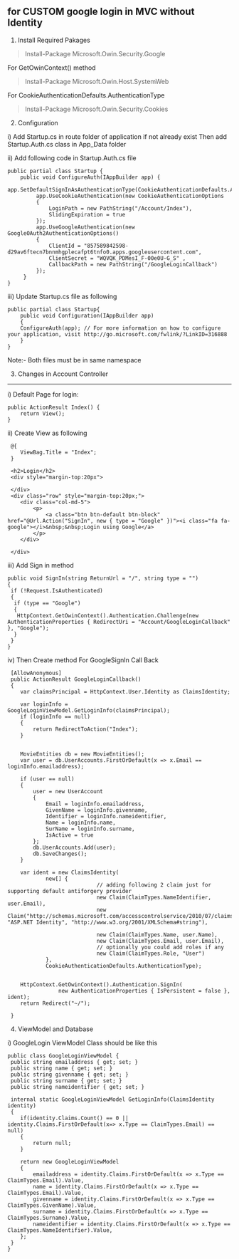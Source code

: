 ﻿for CUSTOM google login in MVC without Identity
----------------------------------------------

1) Install Required Pakages
>Install-Package Microsoft.Owin.Security.Google

For GetOwinContext() method
>Install-Package Microsoft.Owin.Host.SystemWeb

For CookieAuthenticationDefaults.AuthenticationType
>Install-Package Microsoft.Owin.Security.Cookies

2) Configuration

i)  Add Startup.cs in route folder of application if not already exist Then add Startup.Auth.cs class in App_Data folder

ii) Add following code in Startup.Auth.cs file

	public partial class Startup { 
		public void ConfigureAuth(IAppBuilder app) {
			 app.SetDefaultSignInAsAuthenticationType(CookieAuthenticationDefaults.AuthenticationType);
			 app.UseCookieAuthentication(new CookieAuthenticationOptions
			 {
				 LoginPath = new PathString("/Account/Index"),
				 SlidingExpiration = true 
			 });
			 app.UseGoogleAuthentication(new GoogleOAuth2AuthenticationOptions()
			 {
				 ClientId = "857589842598-d29av6ftecn7bnnmhgplecafpt6tnfo0.apps.googleusercontent.com",
				 ClientSecret = "WQVQK_PDMesI_F-00e0U-G_S" ,
				 CallbackPath = new PathString("/GoogleLoginCallback")
			 });
		 }
	}

iii) Update Startup.cs file as following

	public partial class Startup{
		public void Configuration(IAppBuilder app) 
		{ 
		ConfigureAuth(app); // For more information on how to configure your application, visit http://go.microsoft.com/fwlink/?LinkID=316888
		}
	}

Note:- Both files must be in same namespace


3) Changes in Account Controller
--------------------------------------

i) Default Page for login:

	public ActionResult Index() {
		return View();
	}


ii) Create View as following

	 @{
		ViewBag.Title = "Index";
	 }

	 <h2>Login</h2>
	 <div style="margin-top:20px">

	 </div>
	 <div class="row" style="margin-top:20px;">
		<div class="col-md-5"> 
			<p>
				<a class="btn btn-default btn-block" href="@Url.Action("SignIn", new { type = "Google" })"><i class="fa fa-google"></i>&nbsp;&nbsp;Login using Google</a>
			</p>
		</div>

	 </div>

iii) Add Sign in method

	public void SignIn(string ReturnUrl = "/", string type = "")
	{
	 if (!Request.IsAuthenticated)
	 {
	  if (type == "Google")
	  {
	   HttpContext.GetOwinContext().Authentication.Challenge(new AuthenticationProperties { RedirectUri = "Account/GoogleLoginCallback" }, "Google"); 
	  }
	 }
	}


iv) Then Create method For GoogleSignIn Call Back

	 [AllowAnonymous]
	 public ActionResult GoogleLoginCallback()
	 {
		var claimsPrincipal = HttpContext.User.Identity as ClaimsIdentity;

		var loginInfo = GoogleLoginViewModel.GetLoginInfo(claimsPrincipal);
		if (loginInfo == null)
		{
			return RedirectToAction("Index");
		}


		MovieEntities db = new MovieEntities();
		var user = db.UserAccounts.FirstOrDefault(x => x.Email == loginInfo.emailaddress);

		if (user == null)
		{
			user = new UserAccount
			{
				Email = loginInfo.emailaddress,
				GivenName = loginInfo.givenname,
				Identifier = loginInfo.nameidentifier,
				Name = loginInfo.name,
				SurName = loginInfo.surname,
				IsActive = true
			};
			db.UserAccounts.Add(user);
			db.SaveChanges();
		}

		var ident = new ClaimsIdentity(
				new[] { 
								// adding following 2 claim just for supporting default antiforgery provider
								new Claim(ClaimTypes.NameIdentifier, user.Email),
								new Claim("http://schemas.microsoft.com/accesscontrolservice/2010/07/claims/identityprovider", "ASP.NET Identity", "http://www.w3.org/2001/XMLSchema#string"),

								new Claim(ClaimTypes.Name, user.Name),
								new Claim(ClaimTypes.Email, user.Email),
								// optionally you could add roles if any
								new Claim(ClaimTypes.Role, "User")
				},
				CookieAuthenticationDefaults.AuthenticationType);


		HttpContext.GetOwinContext().Authentication.SignIn(
					new AuthenticationProperties { IsPersistent = false }, ident);
		return Redirect("~/");

	 }

4) ViewModel and Database

i) GoogleLogin ViewModel Class should be like this

	public class GoogleLoginViewModel {
	 public string emailaddress { get; set; }
	 public string name { get; set; }
	 public string givenname { get; set; }
	 public string surname { get; set; }
	 public string nameidentifier { get; set; }

	 internal static GoogleLoginViewModel GetLoginInfo(ClaimsIdentity identity)
	 {
		if(identity.Claims.Count() == 0 || identity.Claims.FirstOrDefault(x=> x.Type == ClaimTypes.Email) == null)
		{
			return null;
		}

		return new GoogleLoginViewModel
		{
			emailaddress = identity.Claims.FirstOrDefault(x => x.Type == ClaimTypes.Email).Value,
			name = identity.Claims.FirstOrDefault(x => x.Type == ClaimTypes.Email).Value,
			givenname = identity.Claims.FirstOrDefault(x => x.Type == ClaimTypes.GivenName).Value,
			surname = identity.Claims.FirstOrDefault(x => x.Type == ClaimTypes.Surname).Value,
			nameidentifier = identity.Claims.FirstOrDefault(x => x.Type == ClaimTypes.NameIdentifier).Value,
		};
	 }
	}


